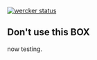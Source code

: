 [![wercker status](https://app.wercker.com/status/1bff3cbfc8a458f36808065e5b044483/m/ "wercker status")](https://app.wercker.com/project/bykey/1bff3cbfc8a458f36808065e5b044483)

## Don't use this BOX

now testing.
